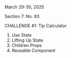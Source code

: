 March 29-30, 2025

Section 7: No. 93

CHALLENGE #1: Tip Calculator

1. Use State
2. Lifting Up State
3. Children Props
4. Reusable Component
